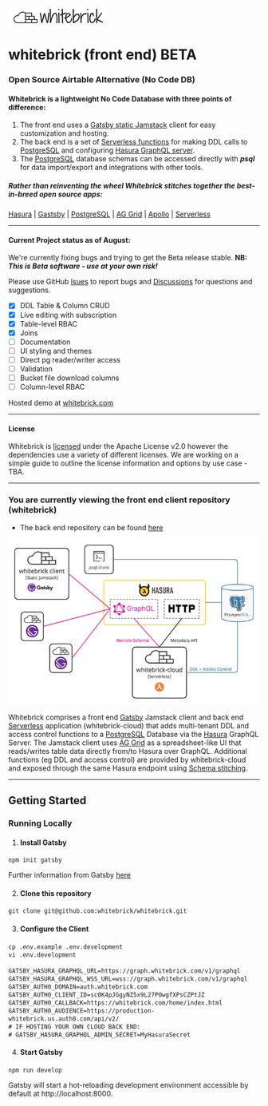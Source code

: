 ![whitebrick logo](doc/whitebrick-logo-white-hz-sm.png)

# whitebrick (front end) BETA

[//]: # 'START:COMMON_HEADER'

### Open Source Airtable Alternative (No Code DB)

#### Whitebrick is a lightweight No Code Database with three points of difference:

1. The front end uses a [Gatsby static Jamstack](https://www.gatsbyjs.com/) client for easy customization and hosting.
2. The back end is a set of [Serverless functions](https://www.serverless.com/) for making DDL calls to [PostgreSQL](https://www.postgresql.org/) and configuring [Hasura GraphQL server](https://hasura.io/).
3. The [PostgreSQL](https://www.postgresql.org/) database schemas can be accessed directly with **_psql_** for data import/export and integrations with other tools.

##### Rather than reinventing the wheel Whitebrick stitches together the best-in-breed open source apps:

[Hasura](https://hasura.io/) | [Gastsby](https://www.gatsbyjs.com/) | [PostgreSQL](https://www.postgresql.org/) | [AG Grid](https://ag-grid.com/) | [Apollo](https://www.apollographql.com/) | [Serverless](https://www.serverless.com/)

---

#### Current Project status as of August:

We're currently fixing bugs and trying to get the Beta release stable. **NB: _This is Beta software - use at your own risk!_**

Please use GitHub [Isues](https://github.com/whitebrick/whitebrick-cloud/issues) to report bugs and [Discussions](https://github.com/whitebrick/whitebrick-cloud/discussions) for questions and suggestions.

- [x] DDL Table & Column CRUD
- [x] Live editing with subscription
- [x] Table-level RBAC
- [x] Joins
- [ ] Documentation
- [ ] UI styling and themes
- [ ] Direct pg reader/writer access
- [ ] Validation
- [ ] Bucket file download columns
- [ ] Column-level RBAC

Hosted demo at [whitebrick.com](https://whitebrick.com)

---

#### License

Whitebrick is [licensed](LICENSE) under the Apache License v2.0 however the dependencies use a variety of different licenses. We are working on a simple guide to outline the license information and options by use case - TBA.

---

[//]: # 'END:COMMON_HEADER'

### You are currently viewing the front end client repository (whitebrick)

- The back end repository can be found [here](https://github.com/whitebrick/whitebrick-cloud)

[//]: # 'START:COMMON_DESCRIPTION'

![whitebrick-cloud system diagram](doc/whitebrick-diagram.png)

Whitebrick comprises a front end [Gatsby](https://www.gatsbyjs.com/) Jamstack client and back end [Serverless](https://www.serverless.com/) application (whitebrick-cloud) that adds multi-tenant DDL and access control functions to a [PostgreSQL](https://www.postgresql.org/) Database via the [Hasura](https://github.com/hasura/graphql-engine) GraphQL Server. The Jamstack client uses [AG Grid](https://ag-grid.com/) as a spreadsheet-like UI that reads/writes table data directly from/to Hasura over GraphQL. Additional functions (eg DDL and access control) are provided by whitebrick-cloud and exposed through the same Hasura endpoint using [Schema stitching](https://hasura.io/docs/latest/graphql/core/remote-schemas/index.html).

---

[//]: # 'END:COMMON_DESCRIPTION'

## Getting Started

### Running Locally

1.  #### Install Gatsby

```
npm init gatsby
```

Further information from Gatsby [here](https://www.gatsbyjs.com/docs/quick-start/)

2. #### Clone this repository

```
git clone git@github.com:whitebrick/whitebrick.git
```

3. #### Configure the Client

```
cp .env.example .env.development
vi .env.development

GATSBY_HASURA_GRAPHQL_URL=https://graph.whitebrick.com/v1/graphql
GATSBY_HASURA_GRAPHQL_WSS_URL=wss://graph.whitebrick.com/v1/graphql
GATSBY_AUTH0_DOMAIN=auth.whitebrick.com
GATSBY_AUTH0_CLIENT_ID=sc0K4pJGgyNZ5x9L27POwgfXPsCZPtJZ
GATSBY_AUTH0_CALLBACK=https://whitebrick.com/home/index.html
GATSBY_AUTH0_AUDIENCE=https://production-whitebrick.us.auth0.com/api/v2/
# IF HOSTING YOUR OWN CLOUD BACK END:
# GATSBY_HASURA_GRAPHQL_ADMIN_SECRET=MyHasuraSecret
```

4. #### Start Gatsby

```
npm run develop
```

Gatsby will start a hot-reloading development environment accessible by default at http://localhost:8000.
